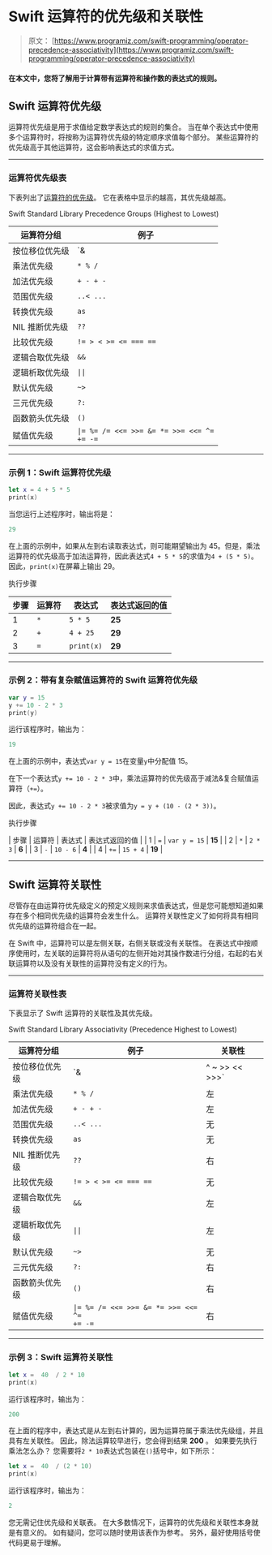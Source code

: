 # Swift 运算符的优先级和关联性

> 原文： [https://www.programiz.com/swift-programming/operator-precedence-associativity](https://www.programiz.com/swift-programming/operator-precedence-associativity)

#### 在本文中，您将了解用于计算带有运算符和操作数的表达式的规则。

## Swift 运算符优先级

运算符优先级是用于求值给定数学表达式的规则的集合。 当在单个表达式中使用多个运算符时，将按称为运算符优先级的特定顺序求值每个部分。 某些运算符的优先级高于其他运算符，这会影响表达式的求值方式。

* * *

### 运算符优先级表

下表列出了[运算符的优先级](/swift-programming/operators "Swift operators")。 它在表格中显示的越高，其优先级越高。

Swift Standard Library Precedence Groups (Highest to Lowest)

| 运算符分组 | 例子 |
| --- | --- |
| 按位移位优先级 | `& | ^ ~ >> << >>>` |
| 乘法优先级 | `* % /` |
| 加法优先级 | `+ - + -` |
| 范围优先级 | `..< ...` |
| 转换优先级 | `as` |
| NIL 推断优先级 | `??` |
| 比较优先级 | `!= > < >= <= === ==` |
| 逻辑合取优先级 | `&&` |
| 逻辑析取优先级 | <code>&#124;&#124;</code> |
| 默认优先级 | `~>` |
| 三元优先级 | `?:` |
| 函数箭头优先级 | `()` |
| 赋值优先级 | <code>&#124;= %= /= <<=  >>= &= *= >>= <<= ^= += -=</code> |

* * *

### 示例 1：Swift 运算符优先级

```swift
let x = 4 + 5 * 5
print(x) 
```

当您运行上述程序时，输出将是：

```swift
29
```

在上面的示例中，如果从左到右读取表达式，则可能期望输出为 45。但是，乘法运算符的优先级高于加法运算符，因此表达式`4 + 5 * 5`的求值为`4 + (5 * 5)`。 因此，`print(x)`在屏幕上输出 29。

执行步骤

| 步骤 | 运算符 | 表达式 | 表达式返回的值 |
| --- | --- | --- | --- |
| 1 | `*` | `5 * 5` | **25** |
| 2 | `+` | `4 + 25` | **29** |
| 3 | `=` | `print(x)` | **29** |

* * *

### 示例 2：带有复杂赋值运算符的 Swift 运算符优先级

```swift
var y = 15
y += 10 - 2 * 3
print(y) 
```

运行该程序时，输出为：

```swift
19
```

在上面的示例中，表达式`var y = 15`在变量`y`中分配值 15。

在下一个表达式`y += 10 - 2 * 3`中，乘法运算符的优先级高于减法&复合赋值运算符（`+=`）。

因此，表达式`y += 10 - 2 * 3`被求值为`y = y + (10 - (2 * 3))`。

执行步骤

| 步骤 | 运算符 | 表达式 | 表达式返回的值 |
| 1 | `=` | `var y = 15` | **15** |
| 2 | `*` | `2 * 3` | **6** |
| 3 | `-` | `10 - 6` | **4** |
| 4 | `+=` | `15 + 4` | **19** |

* * *

## Swift 运算符关联性

尽管存在由运算符优先级定义的预定义规则来求值表达式，但是您可能想知道如果存在多个相同优先级的运算符会发生什么。 运算符关联性定义了如何将具有相同优先级的运算符组合在一起。

在 Swift 中，运算符可以是左侧关联，右侧关联或没有关联性。 在表达式中按顺序使用时，左关联的运算符将从语句的左侧开始对其操作数进行分组，右起的右关联运算符以及没有关联性的运算符没有定义的行为。

* * *

### 运算符关联性表

下表显示了 Swift 运算符的关联性及其优先级。

Swift Standard Library Associativity (Precedence Highest to Lowest)

| 运算符分组 | 例子 | 关联性 |
| --- | --- | --- |
| 按位移位优先级 | `& | ^ ~ >> << >>>` | 左 |
| 乘法优先级 | `* % /` | 左 |
| 加法优先级 | `+ - + -` | 左 |
| 范围优先级 | `..< ...` | 无 |
| 转换优先级 | `as` | 无 |
| NIL 推断优先级 | `??` | 右 |
| 比较优先级 | `!= > < >= <= === ==` | 无 |
| 逻辑合取优先级 | `&&` | 左 |
| 逻辑析取优先级 | <code>&#124;&#124;</code> | 左 |
| 默认优先级 | `~>` | 无 |
| 三元优先级 | `?:` | 右 |
| 函数箭头优先级 | `()` | 右 |
| 赋值优先级 | <code>&#124;= %= /= <<=  >>= &= *= >>= <<= ^= += -=</code> | 右 |

* * *

### 示例 3：Swift 运算符关联性

```swift
let x =  40  / 2 * 10
print(x) 
```

运行该程序时，输出为：

```swift
200
```

在上面的程序中，表达式是从左到右计算的，因为运算符属于乘法优先级组，并且具有左关联性。 因此，除法运算较早进行，您会得到结果 **200** 。 如果要先执行乘法怎么办？ 您需要将`2 * 10`表达式包装在`()`括号中，如下所示：

```swift
let x =  40  / (2 * 10)
print(x) 
```

运行该程序时，输出为：

```swift
2
```

您无需记住优先级和关联表。 在大多数情况下，运算符的优先级和关联性本身就是有意义的。 如有疑问，您可以随时使用该表作为参考。 另外，最好使用括号使代码更易于理解。